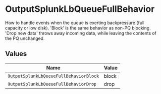 # OutputSplunkLbQueueFullBehavior

How to handle events when the queue is exerting backpressure (full capacity or low disk). 'Block' is the same behavior as non-PQ blocking. 'Drop new data' throws away incoming data, while leaving the contents of the PQ unchanged.


## Values

| Name                                   | Value                                  |
| -------------------------------------- | -------------------------------------- |
| `OutputSplunkLbQueueFullBehaviorBlock` | block                                  |
| `OutputSplunkLbQueueFullBehaviorDrop`  | drop                                   |